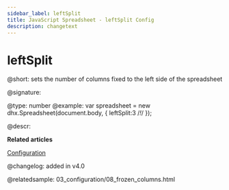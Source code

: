 ```yaml
---
sidebar_label: leftSplit
title: JavaScript Spreadsheet - leftSplit Config
description: changetext
---
```


# leftSplit

@short: sets the number of columns fixed to the left side of the spreadsheet

@signature:

@type: number
@example:
var spreadsheet = new dhx.Spreadsheet(document.body, {
    leftSplit:3 /*!*/
});

@descr:

**Related articles**

[Configuration](configuration.md#frozen-columns)

@changelog: added in v4.0

@relatedsample: 03_configuration/08_frozen_columns.html
